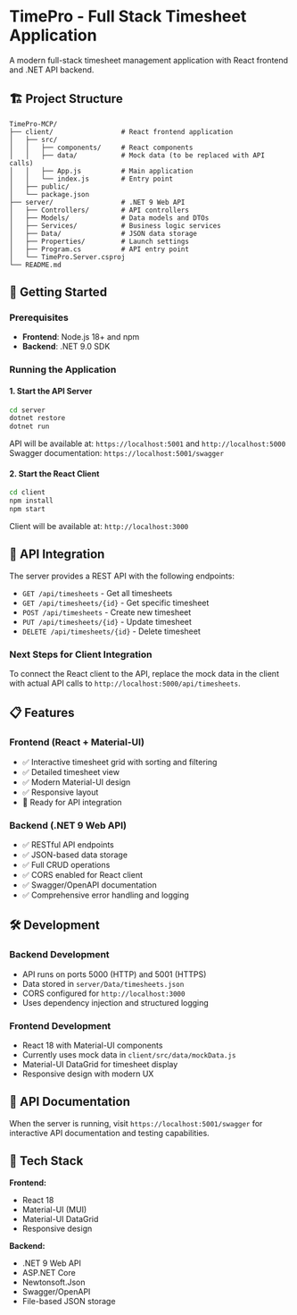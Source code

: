 # TimePro - Full Stack Timesheet Application

A modern full-stack timesheet management application with React frontend and .NET API backend.

## 🏗️ Project Structure

```
TimePro-MCP/
├── client/                 # React frontend application
│   ├── src/
│   │   ├── components/     # React components
│   │   ├── data/           # Mock data (to be replaced with API calls)
│   │   ├── App.js          # Main application
│   │   └── index.js        # Entry point
│   ├── public/
│   └── package.json
├── server/                 # .NET 9 Web API
│   ├── Controllers/        # API controllers
│   ├── Models/             # Data models and DTOs
│   ├── Services/           # Business logic services
│   ├── Data/               # JSON data storage
│   ├── Properties/         # Launch settings
│   ├── Program.cs          # API entry point
│   └── TimePro.Server.csproj
└── README.md
```

## 🚀 Getting Started

### Prerequisites
- **Frontend**: Node.js 18+ and npm
- **Backend**: .NET 9.0 SDK

### Running the Application

#### 1. Start the API Server
```bash
cd server
dotnet restore
dotnet run
```
API will be available at: `https://localhost:5001` and `http://localhost:5000`
Swagger documentation: `https://localhost:5001/swagger`

#### 2. Start the React Client
```bash
cd client
npm install
npm start
```
Client will be available at: `http://localhost:3000`

## 🔄 API Integration

The server provides a REST API with the following endpoints:

- `GET /api/timesheets` - Get all timesheets
- `GET /api/timesheets/{id}` - Get specific timesheet
- `POST /api/timesheets` - Create new timesheet
- `PUT /api/timesheets/{id}` - Update timesheet
- `DELETE /api/timesheets/{id}` - Delete timesheet

### Next Steps for Client Integration
To connect the React client to the API, replace the mock data in the client with actual API calls to `http://localhost:5000/api/timesheets`.

## 📋 Features

### Frontend (React + Material-UI)
- ✅ Interactive timesheet grid with sorting and filtering
- ✅ Detailed timesheet view
- ✅ Modern Material-UI design
- ✅ Responsive layout
- 🔄 Ready for API integration

### Backend (.NET 9 Web API)
- ✅ RESTful API endpoints
- ✅ JSON-based data storage
- ✅ Full CRUD operations
- ✅ CORS enabled for React client
- ✅ Swagger/OpenAPI documentation
- ✅ Comprehensive error handling and logging

## 🛠️ Development

### Backend Development
- API runs on ports 5000 (HTTP) and 5001 (HTTPS)
- Data stored in `server/Data/timesheets.json`
- CORS configured for `http://localhost:3000`
- Uses dependency injection and structured logging

### Frontend Development
- React 18 with Material-UI components
- Currently uses mock data in `client/src/data/mockData.js`
- Material-UI DataGrid for timesheet display
- Responsive design with modern UX

## 📄 API Documentation

When the server is running, visit `https://localhost:5001/swagger` for interactive API documentation and testing capabilities.

## 🔧 Tech Stack

**Frontend:**
- React 18
- Material-UI (MUI)
- Material-UI DataGrid
- Responsive design

**Backend:**
- .NET 9 Web API
- ASP.NET Core
- Newtonsoft.Json
- Swagger/OpenAPI
- File-based JSON storage